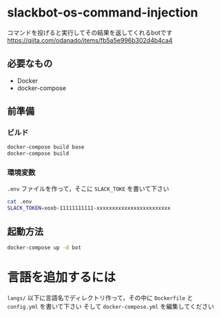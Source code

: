 # slackbot-os-command-injection

コマンドを投げると実行してその結果を返してくれるbotです
https://qiita.com/odanado/items/fb5a5e996b302d4b4ca4

## 必要なもの
- Docker
- docker-compose

## 前準備
### ビルド
```bash
docker-compose build base
docker-compose build
```

### 環境変数
`.env` ファイルを作って，そこに `SLACK_TOKE` を書いて下さい
```bash
cat .env
SLACK_TOKEN=xoxb-11111111111-xxxxxxxxxxxxxxxxxxxxxxxx
```

## 起動方法
```bash
docker-compose up -d bot
```

# 言語を追加するには
`langs/` 以下に言語名でディレクトリ作って，その中に `Dockerfile` と `config.yml` を書いて下さい
そして `docker-compose.yml` を編集してください

